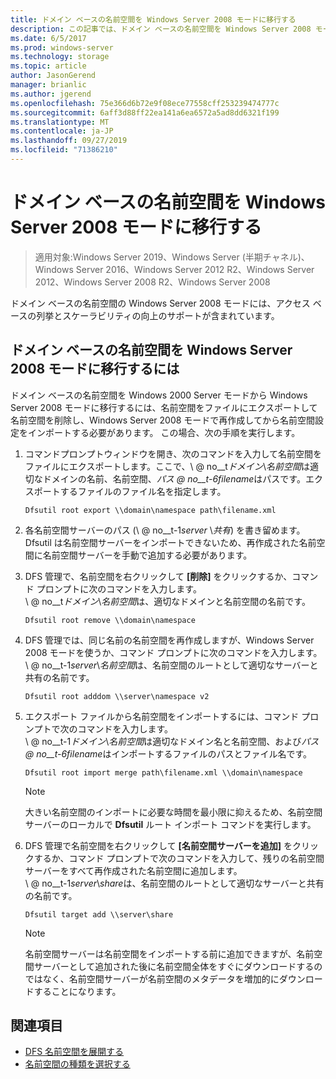 ```yaml
---
title: ドメイン ベースの名前空間を Windows Server 2008 モードに移行する
description: この記事では、ドメイン ベースの名前空間を Windows Server 2008 モードに移行する方法について説明します。
ms.date: 6/5/2017
ms.prod: windows-server
ms.technology: storage
ms.topic: article
author: JasonGerend
manager: brianlic
ms.author: jgerend
ms.openlocfilehash: 75e366d6b72e9f08ece77558cff253239474777c
ms.sourcegitcommit: 6aff3d88ff22ea141a6ea6572a5ad8dd6321f199
ms.translationtype: MT
ms.contentlocale: ja-JP
ms.lasthandoff: 09/27/2019
ms.locfileid: "71386210"
---
```

# <a name="migrate-a-domain-based-namespace-to-windows-server-2008-mode"></a>ドメイン ベースの名前空間を Windows Server 2008 モードに移行する

> 適用対象:Windows Server 2019、Windows Server (半期チャネル)、Windows Server 2016、Windows Server 2012 R2、Windows Server 2012、Windows Server 2008 R2、Windows Server 2008

ドメイン ベースの名前空間の Windows Server 2008 モードには、アクセス ベースの列挙とスケーラビリティの向上のサポートが含まれています。

## <a name="to-migrate-a-domain-based-namespace-to-windows-server-2008-mode"></a>ドメイン ベースの名前空間を Windows Server 2008 モードに移行するには

ドメイン ベースの名前空間を Windows 2000 Server モードから Windows Server 2008 モードに移行するには、名前空間をファイルにエクスポートして名前空間を削除し、Windows Server 2008 モードで再作成してから名前空間設定をインポートする必要があります。 この場合、次の手順を実行します。

1.  コマンドプロンプトウィンドウを開き、次のコマンドを入力して名前空間をファイルにエクスポートします。ここで、\\ @ no__t*ドメイン*\\*名前空間*は適切なドメインの名前、名前空間、*パス @ no__t-6filename*はパスです。エクスポートするファイルのファイル名を指定します。
     ```
     Dfsutil root export \\domain\namespace path\filename.xml 
     ```
2.  各名前空間サーバーのパス (\\ @ no__t-1*server* \\*共有*) を書き留めます。 Dfsutil は名前空間サーバーをインポートできないため、再作成された名前空間に名前空間サーバーを手動で追加する必要があります。
3.  DFS 管理で、名前空間を右クリックして **[削除]** をクリックするか、コマンド プロンプトに次のコマンドを入力します。 <br /> \\ @ no__t*ドメイン*\\*名前空間*は、適切なドメインと名前空間の名前です。
     ```
     Dfsutil root remove \\domain\namespace
     ```
4.  DFS 管理では、同じ名前の名前空間を再作成しますが、Windows Server 2008 モードを使うか、コマンド プロンプトに次のコマンドを入力します。 <br /> \\ @ no__t-1*server*\\*名前空間*は、名前空間のルートとして適切なサーバーと共有の名前です。
     ```
     Dfsutil root adddom \\server\namespace v2
     ```
5.  エクスポート ファイルから名前空間をインポートするには、コマンド プロンプトで次のコマンドを入力します。 <br /> \\ @ no__t-1*ドメイン*\\*名前空間*は適切なドメイン名と名前空間、および*パス @ no__t-6filename*はインポートするファイルのパスとファイル名です。
     ```
     Dfsutil root import merge path\filename.xml \\domain\namespace
     ```

    > [!NOTE]
    > 大きい名前空間のインポートに必要な時間を最小限に抑えるため、名前空間サーバーのローカルで **Dfsutil** ルート インポート コマンドを実行します。
6.  DFS 管理で名前空間を右クリックして **[名前空間サーバーを追加]** をクリックするか、コマンド プロンプトで次のコマンドを入力して、残りの名前空間サーバーをすべて再作成された名前空間に追加します。 <br /> \\ @ no__t-1*server*\\*share*は、名前空間のルートとして適切なサーバーと共有の名前です。
     ```
     Dfsutil target add \\server\share 
     ```

    > [!NOTE]
    > 名前空間サーバーは名前空間をインポートする前に追加できますが、名前空間サーバーとして追加された後に名前空間全体をすぐにダウンロードするのではなく、名前空間サーバーが名前空間のメタデータを増加的にダウンロードすることになります。

## <a name="see-also"></a>関連項目
-   [DFS 名前空間を展開する](deploying-dfs-namespaces.md)
-   [名前空間の種類を選択する](choose-a-namespace-type.md)